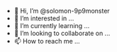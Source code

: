 - 👋 Hi, I’m @solomon-9p9monster
- 👀 I’m interested in ...
- 🌱 I’m currently learning ...
- 💞️ I’m looking to collaborate on ...
- 📫 How to reach me ...

<!---
solomon-9p9monster/solomon-9p9monster is a ✨ special ✨ repository because its `README.md` (this file) appears on your GitHub profile.
You can click the Preview link to take a look at your changes.
--->
